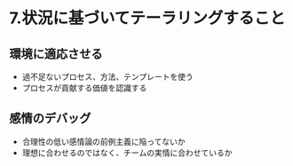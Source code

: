 # 7.状況に基づいてテーラリングすること

## 環境に適応させる

- 過不足ないプロセス、方法、テンプレートを使う
- プロセスが貢献する価値を認識する

## 感情のデバッグ

- 合理性の低い感情論の前例主義に陥ってないか
- 理想に合わせるのではなく、チームの実情に合わせているか